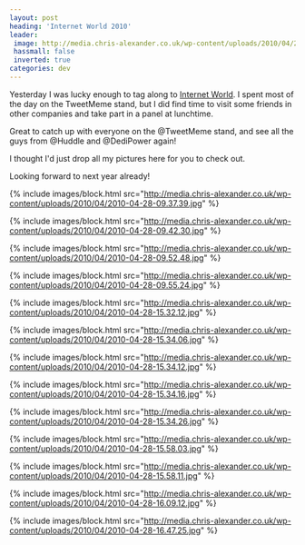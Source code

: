 ```yaml
---
layout: post
heading: 'Internet World 2010'
leader:
 image: http://media.chris-alexander.co.uk/wp-content/uploads/2010/04/2010-04-28-16.09.12.jpg
 hassmall: false
 inverted: true
categories: dev
---
```


Yesterday I was lucky enough to tag along to [Internet World](http://web.archive.org/web/20160305130628/http://internetworld.org/). I spent most of the day on the TweetMeme stand, but I did find time to visit some friends in other companies and take part in a panel at lunchtime.

Great to catch up with everyone on the @TweetMeme stand, and see all the guys from @Huddle and @DediPower again!

I thought I'd just drop all my pictures here for you to check out.

Looking forward to next year already!

{% include images/block.html src="http://media.chris-alexander.co.uk/wp-content/uploads/2010/04/2010-04-28-09.37.39.jpg" %}

{% include images/block.html src="http://media.chris-alexander.co.uk/wp-content/uploads/2010/04/2010-04-28-09.42.30.jpg" %}

{% include images/block.html src="http://media.chris-alexander.co.uk/wp-content/uploads/2010/04/2010-04-28-09.52.48.jpg" %}

{% include images/block.html src="http://media.chris-alexander.co.uk/wp-content/uploads/2010/04/2010-04-28-09.55.24.jpg" %}

{% include images/block.html src="http://media.chris-alexander.co.uk/wp-content/uploads/2010/04/2010-04-28-15.32.12.jpg" %}

{% include images/block.html src="http://media.chris-alexander.co.uk/wp-content/uploads/2010/04/2010-04-28-15.34.06.jpg" %}

{% include images/block.html src="http://media.chris-alexander.co.uk/wp-content/uploads/2010/04/2010-04-28-15.34.12.jpg" %}

{% include images/block.html src="http://media.chris-alexander.co.uk/wp-content/uploads/2010/04/2010-04-28-15.34.16.jpg" %}

{% include images/block.html src="http://media.chris-alexander.co.uk/wp-content/uploads/2010/04/2010-04-28-15.34.26.jpg" %}

{% include images/block.html src="http://media.chris-alexander.co.uk/wp-content/uploads/2010/04/2010-04-28-15.58.03.jpg" %}

{% include images/block.html src="http://media.chris-alexander.co.uk/wp-content/uploads/2010/04/2010-04-28-15.58.11.jpg" %}

{% include images/block.html src="http://media.chris-alexander.co.uk/wp-content/uploads/2010/04/2010-04-28-16.09.12.jpg" %}

{% include images/block.html src="http://media.chris-alexander.co.uk/wp-content/uploads/2010/04/2010-04-28-16.47.25.jpg" %}

